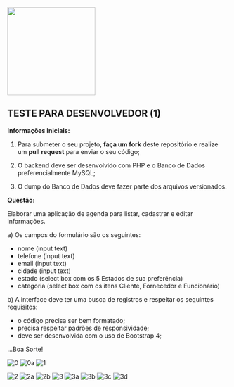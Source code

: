<img src="https://mvarandas.com.br/static/default/images/menew-bymv.png" width="200">

## **TESTE PARA DESENVOLVEDOR (1)**


**Informações Iniciais:**

1. Para submeter o seu projeto, **faça um fork** deste repositório e realize um **pull request** para enviar o seu código;

2. O backend deve ser desenvolvido com PHP e o Banco de Dados preferencialmente MySQL;

3. O dump do Banco de Dados deve fazer parte dos arquivos versionados.

**Questão:**

Elaborar uma aplicação de agenda para listar, cadastrar e editar informações.

a) Os campos do formulário são os seguintes:

 - nome (input text)
 - telefone (input text)
 - email (input text)
 - cidade (input text)
 - estado (select box com os 5 Estados de sua preferência)
 - categoria (select box com os itens Cliente, Fornecedor e Funcionário)

b) A interface deve ter uma busca de registros e respeitar os seguintes requisitos:

 - o código precisa ser bem formatado;
 - precisa respeitar padrões de responsividade;
 - deve ser desenvolvida com o uso de Bootstrap 4;

...Boa Sorte!

![0](https://user-images.githubusercontent.com/25473299/143083577-67ef5d1d-4ab8-4a41-bec0-c6e0b1f241c0.jpg)
![0a](https://user-images.githubusercontent.com/25473299/143083647-96bab2c8-b844-4042-927a-fd8d989e25e4.jpg)
![1](https://user-images.githubusercontent.com/25473299/143083670-92769097-0a68-48dd-bdf1-165cf22197a1.jpg)



![2](https://user-images.githubusercontent.com/25473299/143083679-fce9d78d-e4af-415d-889b-cadb7cddac7b.jpg)
![2a](https://user-images.githubusercontent.com/25473299/143083690-3cc212dc-4ec2-4df4-8ae2-6e154b34dabc.jpg)
![2b](https://user-images.githubusercontent.com/25473299/143083696-e215d511-783c-4bb5-b779-77bd9fd23334.jpg)
![3](https://user-images.githubusercontent.com/25473299/143083702-14134c8b-e442-473e-8aae-d15f02b886bc.jpg)
![3a](https://user-images.githubusercontent.com/25473299/143083707-5f327c4c-7245-48e1-809e-ed8347281098.jpg)
![3b](https://user-images.githubusercontent.com/25473299/143083720-ddb633fb-4c79-45db-9979-1d924d21417e.jpg)
![3c](https://user-images.githubusercontent.com/25473299/143083727-2001702a-c759-44ec-802d-b3d93662a031.jpg)
![3d](https://user-images.githubusercontent.com/25473299/143083735-f73f2904-6aa3-44f4-9a51-51adeb3596a3.jpg)
